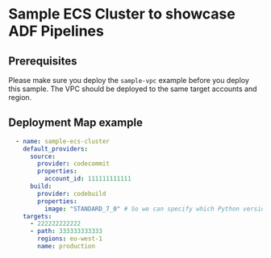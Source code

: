 # Sample ECS Cluster to showcase ADF Pipelines

## Prerequisites

Please make sure you deploy the `sample-vpc` example before you deploy
this sample. The VPC should be deployed to the same target accounts and region.

## Deployment Map example

```yaml
  - name: sample-ecs-cluster
    default_providers:
      source:
        provider: codecommit
        properties:
          account_id: 111111111111
      build:
        provider: codebuild
        properties:
          image: "STANDARD_7_0" # So we can specify which Python version we need
    targets:
      - 222222222222
      - path: 333333333333
        regions: eu-west-1
        name: production
```
